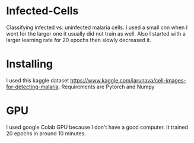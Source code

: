# Infected-Cells
Classifying infected vs. uninfected malaria cells.
I used a small cnn when I went for the larger one it usually did not train as well. 
Also I started with a larger learning rate for 20 epochs then slowly decreased it. 
# Installing 
I used this kaggle dataset https://www.kaggle.com/iarunava/cell-images-for-detecting-malaria.
Requirements are Pytorch and Numpy

# GPU
I used google Colab GPU because I don't have a good computer. It trained 20 epochs in around 10 minutes. 

